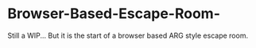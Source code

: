 # Browser-Based-Escape-Room-

Still a WIP... But it is the start of a browser based ARG style escape room.
